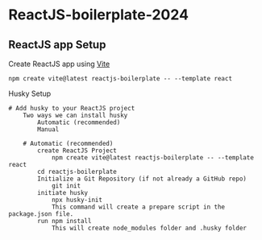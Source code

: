 # ReactJS-boilerplate-2024

## ReactJS app Setup

Create ReactJS app using [Vite](https://vitejs.dev/guide/)

    npm create vite@latest reactjs-boilerplate -- --template react

Husky Setup

    # Add husky to your ReactJS project
        Two ways we can install husky
            Automatic (recommended)
            Manual

        # Automatic (recommended)
            create ReactJS Project
                npm create vite@latest reactjs-boilerplate -- --template react
            cd reactjs-boilerplate
            Initialize a Git Repository (if not already a GitHub repo)
                git init
            initiate husky
                npx husky-init
                This command will create a prepare script in the package.json file.
            run npm install 
                This will create node_modules folder and .husky folder

